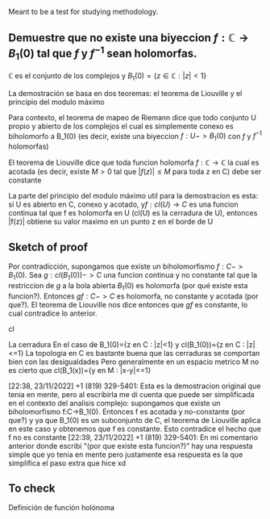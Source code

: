 Meant to be a test for studying methodology.

## Demuestre que no existe una biyeccion $f:\mathbb C \rightarrow B_1(0)$ tal que $f$ y $f^{-1}$ sean holomorfas.

$\mathbb C$ es el conjunto de los complejos y $B_{1}(0)=\{z \in\mathbb C :|z|<1\}$

La demostración se basa en dos teoremas: el teorema de Liouville y el principio del modulo máximo

Para contexto, el teorema de mapeo de Riemann dice que todo conjunto U propio y abierto de los complejos el cual es simplemente conexo es biholomorfo a B_1(0) (es decir, existe una biyeccion $f:U->B_1(0)$ con $f$ y $f^{-1}$ holomorfas)

El teorema de Liouville dice que toda funcion holomorfa $f:\mathbb C\rightarrow\mathbb C$ la cual es acotada (es decir, existe $M>0$ tal que $|f(z)|\leq M$ para toda z en C) debe ser constante

La parte del principio del modulo máximo util para la demostracion es esta: si U es abierto en C, conexo y acotado, y$f: cl(U)\rightarrow C$ es una funcion continua tal que f es holomorfa en U (cl(U) es la cerradura de U), entonces |f(z)| obtiene su valor maximo en un punto z en el borde de U

## Sketch of proof

Por contradicción, supongamos que existe un biholomorfismo $f:C->B_1(0)$. 
Sea $g: cl(B_1(0))->C$ una funcion continua y no constante tal que la restriccion de $g$ a la bola abierta $B_1(0)$ es holomorfa (por qué existe esta funcion?). 
Entonces $gf:C->C$ es holomorfa, no constante y acotada (por que?). El teorema de Liouville nos dice entonces que $gf$ es constante, lo cual contradice lo anterior.

cl 

La cerradura
En el caso de B_1(0)={z en C : |z|<1} y cl(B_1(0))={z en C : |z|<=1}
La topologia en C es bastante buena que las cerraduras se comportan bien con las desigualdades
Pero generalmente en un espacio metrico M no es cierto que cl(B_1(x))={y en M : |x-y|<=1}



[22:38, 23/11/2022] +1 (819) 329-5401: Esta es la demostracion original que tenia en mente, pero al escribirla me di cuenta que puede ser simplificada en el contexto del analisis complejo: supongamos que existe un biholomorfismo f:C->B_1(0). Entonces f es acotada y no-constante (por que?) y ya que B_1(0) es un subconjunto de C, el teorema de Liouville aplica en este caso y obtenemos que f es constante. Esto contradice el hecho que f no es constante
[22:39, 23/11/2022] +1 (819) 329-5401: En mi comentario anterior donde escribi "(por que existe esta funcion?)" hay una respuesta simple que yo tenia en mente pero justamente esa respuesta es la que simplifica el paso extra que hice xd


## To check
Definición de función holónoma 
